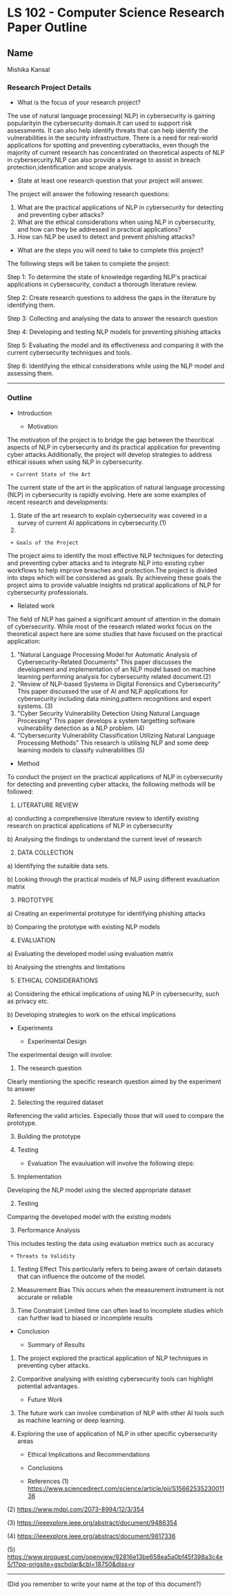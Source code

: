 # LS 102 - Computer Science Research Paper Outline

## Name

Mishika Kansal

### Research Project Details

* What is the focus of your research project?

The use of natural language processing( NLP) in cybersecurity is gaining popularityin the cybersecurity domain.It can used to support risk assessments. It can also help identify threats that can help identify the vulnerabilities in the security infrastructure. There is a need for real-world applications for spotting and preventing cyberattacks, even though the majority of current research has concentrated on theoretical aspects of NLP in cybersecurity.NLP can also provide a leverage to assist in breach protection,identification and scope analysis.

* State at least one research question that your project will answer.

The project will answer the following research questions:
1) What are the practical applications of NLP in cybersecurity for detecting and preventing cyber attacks?
2) What are the ethical considerations when using NLP in cybersecurity, and how can they be addressed in practical applications?
3) How can NLP be used to detect and prevent phishing attacks?

* What are the steps you will need to take to complete this project?

The following steps will be taken to complete the project:

Step 1: To determine the state of knowledge regarding NLP's practical applications in cybersecurity, conduct a thorough literature review.

Step 2: Create research questions to address the gaps in the literature by identifying them.

Step 3: Collecting and analysing the data to answer the research question

Step 4: Developing and testing NLP models for preventing phishing attacks 

Step 5: Evaluating the model and its effectiveness and comparing it with the current cybersecurity techniques and tools.

Step 6: Identifying the ethical considerations while using the NLP model and assessing them.

---

### Outline

* Introduction

     + Motivation

The motivation of the project is to bridge the gap between the theoritical aspects of NLP in cybersecurity and its practical application for preventing cyber attacks.Additionally, the project will develop strategies to address ethical issues when using NLP in cybersecurity.

     + Current State of the Art

The current state of the art in the application of natural language processing (NLP) in cybersecurity is rapidly evolving.
Here are some examples of recent research and developments:
1) State of the art research to explain cybersecurity was covered in a survey of current AI applications in cybersecurity.(1)
2) 

     + Goals of the Project

The project aims to identify the most effective NLP techniques for detecting and preventing cyber attacks and to integrate NLP into existing cyber workflows to help improve breaches and protection.The project is divided into steps which will be considered as goals. By achieveing these goals the project aims to provide valuable insights nd pratical applications of NLP for cybersecurity professionals.

* Related work

The field of NLP has gained a significant amount of attention in the domain of cybersecurity. While most of the research related works focus on the theoretical aspect here are some studies that have focused on the practical application:
1) "Natural Language Processing Model for Automatic Analysis of Cybersecurity-Related Documents"
   This paper discusses the development and implementation of an NLP model based on machine learning performing analysis for cybersecurity 
   related document.(2)
2) "Review of NLP-based Systems in Digital Forensics and Cybersecurity"
    This paper discussed the use of AI and NLP applications for cybersecurity including data mining,pattern recognitions and expert 
    systems. (3) 
3) "Cyber Security Vulnerability Detection Using Natural Language Processing"
   This paper develops a system targetting software vulnerability detection as a NLP problem. (4)
4) "Cybersecurity Vulnerability Classification Utilizing Natural Language Processing Methods"
    This research is utilising NLP and some deep learning models to classify vulnerabilities (5)

* Method

To conduct the project on the practical applications of NLP in cybersecurity for detecting and preventing cyber attacks, the following methods will be followed:
1. LITERATURE REVIEW

a) conducting a comprehensive literature review to identify existing research on practical applications of NLP in cybersecurity 

b) Analysing the findings to understand the current level of research

2. DATA COLLECTION 

a) Identifying the sutaible data sets.

b) Looking through the practical models of NLP using different evauluation matrix

3. PROTOTYPE

a) Creating an experimental prototype for identifying phishing attacks

b) Comparing the prototype with existing NLP models

4. EVALUATION 

a) Evaluating the developed model using evaluation matrix

b) Analysing the strenghts and limitations

5. ETHICAL CONSIDERATIONS

a) Considering the ethical implications of using NLP in cybersecurity, such as privacy etc. 

b) Developing strategies to work on the ethical implications 

* Experiments

     + Experimental Design

The experimental design will involve:
1. The research question

Clearly mentioning the specific research question aimed by the experiment to answer

2. Selecting the required dataset

Referencing the valid articles. Especially those that will used to compare the prototype. 

3. Building the prototype
4. Testing 

     + Evaluation
The evauluation will involve the following steps:
1. Implementation 

Developing the NLP model using the slected appropriate dataset

2. Testing

Comparing the developed model with the existing models

3. Performance Analysis 

This includes testing the data using evaluation metrics such as accuracy

     + Threats to Validity

1. Testing Effect
   This particularly refers to being aware of certain datasets that can influence the outcome of the model.

2. Measurement Bias 
   This occurs when the measurement instrument is not accurate or reliable

3. Time Constraint 
   Limited time can often lead to incomplete studies which can further lead to biased or incomplete results

* Conclusion

     + Summary of Results

1. The project explored the practical application of NLP techniques in preventing cyber attacks.

2. Comparitive analysing with existing cybersecurity tools can highlight potential advantages.

     + Future Work

1. The future work can involve combination of NLP with other AI tools such as machine learning or deep learning.

2. Exploring the use of application of NLP in other specific cybersecurity areas

     + Ethical Implications and Recommendations

     + Conclusions

     + References
(1) https://www.sciencedirect.com/science/article/pii/S1566253523001136

(2) https://www.mdpi.com/2073-8994/12/3/354

(3) https://ieeexplore.ieee.org/abstract/document/9486354

(4) https://ieeexplore.ieee.org/abstract/document/9817336

(5) https://www.proquest.com/openview/92816e13be658ea5a0bf45f398a3c4e5/1?pq-origsite=gscholar&cbl=18750&diss=y


---

(Did you remember to write your name at the top of this document?)
